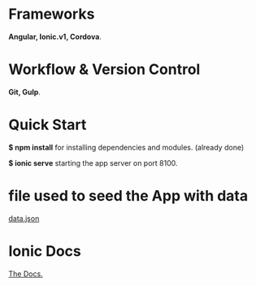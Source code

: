 # Frameworks


**Angular, Ionic.v1, Cordova**.


# Workflow & Version Control


**Git, Gulp**.


# Quick Start

**$ npm install** 
for installing dependencies and modules. (already done)

**$ ionic serve** 
starting the app server on port 8100.

# file used to seed the App with data

[data.json](https://github.com/adnaneaabbar/roux-academy/blob/master/www/js/data.json)

# Ionic Docs

[The Docs.](https://ionicframework.com/docs/v1/)


